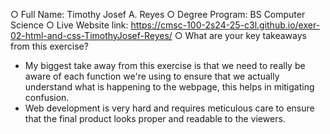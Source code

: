 ○ Full Name: Timothy Josef A. Reyes
○ Degree Program: BS Computer Science
○ Live Website link: https://cmsc-100-2s24-25-c3l.github.io/exer-02-html-and-css-TimothyJosef-Reyes/
○ What are your key takeaways from this exercise?
- My biggest take away from this exercise is that we need to really be aware of each function we're using to ensure that we actually understand what is happening to the webpage, this helps in mitigating confusion.
- Web development is very hard and requires meticulous care to ensure that the final product looks proper and readable to the viewers.
